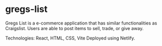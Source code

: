 # gregs-list

Gregs List is a e-commerce application that has similar functionalities as Craigslist. Users are able to post items to sell, trade, or give away.

Technologies: React, HTML, CSS, Vite
Deployed using Netlify.
